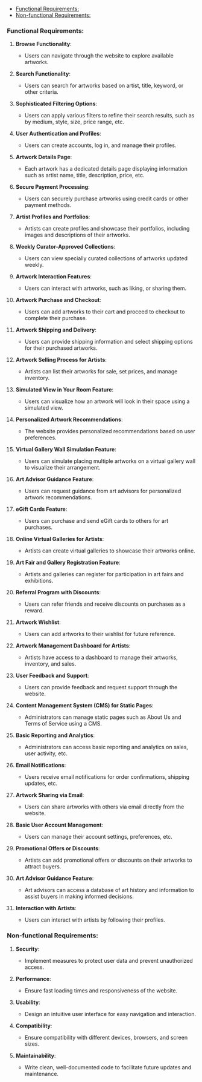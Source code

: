 <!--toc:start-->
- [Functional Requirements:](#functional-requirements)
- [Non-functional Requirements:](#non-functional-requirements)
<!--toc:end-->

### Functional Requirements:

1. **Browse Functionality**:
   - Users can navigate through the website to explore available artworks.

2. **Search Functionality**:
   - Users can search for artworks based on artist, title, keyword, or other criteria.

3. **Sophisticated Filtering Options**:
   - Users can apply various filters to refine their search results, such as by medium, style, size, price range, etc.

4. **User Authentication and Profiles**:
   - Users can create accounts, log in, and manage their profiles.

5. **Artwork Details Page**:
   - Each artwork has a dedicated details page displaying information such as artist name, title, description, price, etc.

6. **Secure Payment Processing**:
   - Users can securely purchase artworks using credit cards or other payment methods.

7. **Artist Profiles and Portfolios**:
   - Artists can create profiles and showcase their portfolios, including images and descriptions of their artworks.

8. **Weekly Curator-Approved Collections**:
   - Users can view specially curated collections of artworks updated weekly.

9. **Artwork Interaction Features**:
   - Users can interact with artworks, such as liking, or sharing them.

10. **Artwork Purchase and Checkout**:
    - Users can add artworks to their cart and proceed to checkout to complete their purchase.

11. **Artwork Shipping and Delivery**:
    - Users can provide shipping information and select shipping options for their purchased artworks.

12. **Artwork Selling Process for Artists**:
    - Artists can list their artworks for sale, set prices, and manage inventory.

13. **Simulated View in Your Room Feature**:
    - Users can visualize how an artwork will look in their space using a simulated view.

14. **Personalized Artwork Recommendations**:
    - The website provides personalized recommendations based on user preferences.

15. **Virtual Gallery Wall Simulation Feature**:
    - Users can simulate placing multiple artworks on a virtual gallery wall to visualize their arrangement.

16. **Art Advisor Guidance Feature**:
    - Users can request guidance from art advisors for personalized artwork recommendations.

17. **eGift Cards Feature**:
    - Users can purchase and send eGift cards to others for art purchases.

18. **Online Virtual Galleries for Artists**:
    - Artists can create virtual galleries to showcase their artworks online.

19. **Art Fair and Gallery Registration Feature**:
    - Artists and galleries can register for participation in art fairs and exhibitions.

20. **Referral Program with Discounts**:
    - Users can refer friends and receive discounts on purchases as a reward.

21. **Artwork Wishlist**:
    - Users can add artworks to their wishlist for future reference.

22. **Artwork Management Dashboard for Artists**:
    - Artists have access to a dashboard to manage their artworks, inventory, and sales.

23. **User Feedback and Support**:
    - Users can provide feedback and request support through the website.

24. **Content Management System (CMS) for Static Pages**:
    - Administrators can manage static pages such as About Us and Terms of Service using a CMS.

25. **Basic Reporting and Analytics**:
    - Administrators can access basic reporting and analytics on sales, user activity, etc.

26. **Email Notifications**:
    - Users receive email notifications for order confirmations, shipping updates, etc.

27. **Artwork Sharing via Email**:
    - Users can share artworks with others via email directly from the website.

28. **Basic User Account Management**:
    - Users can manage their account settings, preferences, etc.

29. **Promotional Offers or Discounts**:
    - Artists can add promotional offers or discounts on their artworks to attract buyers.

30. **Art Advisor Guidance Feature**:
    - Art advisors can access a database of art history and information to assist buyers in making informed decisions.

31. **Interaction with Artists**:
    - Users can interact with artists by following their profiles.

### Non-functional Requirements:

1. **Security**:
   - Implement measures to protect user data and prevent unauthorized access.

2. **Performance**:
   - Ensure fast loading times and responsiveness of the website.

3. **Usability**:
   - Design an intuitive user interface for easy navigation and interaction.

4. **Compatibility**:
   - Ensure compatibility with different devices, browsers, and screen sizes.

5. **Maintainability**:
   - Write clean, well-documented code to facilitate future updates and maintenance.
